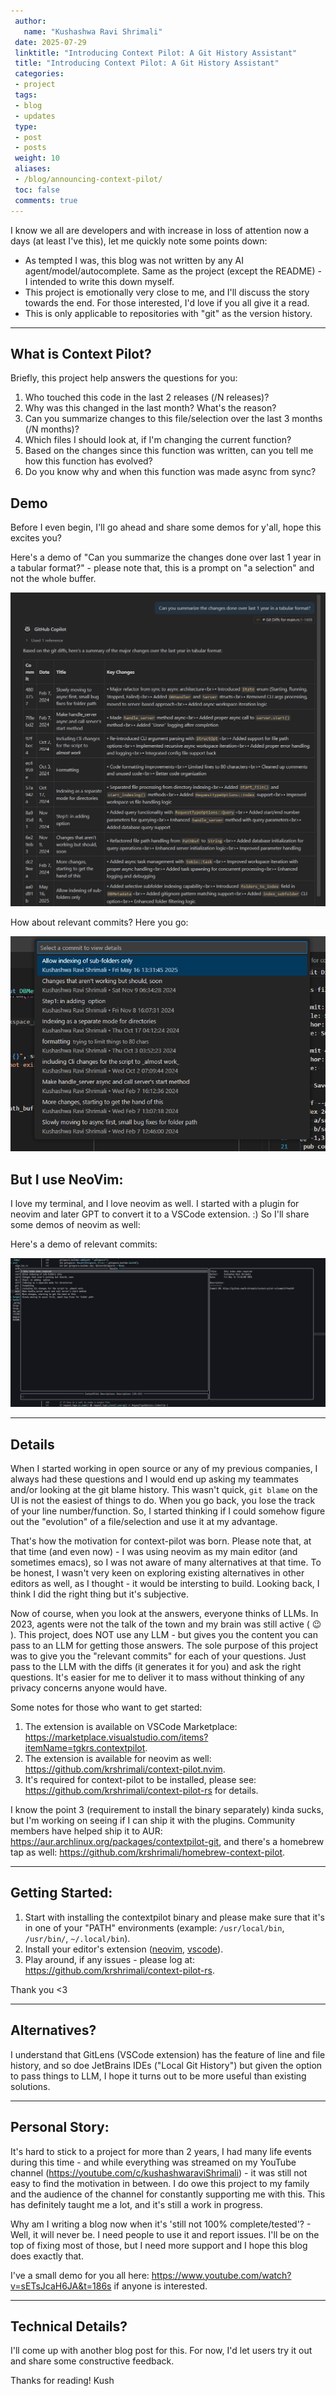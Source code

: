 ```yaml
---
 author:
   name: "Kushashwa Ravi Shrimali"
 date: 2025-07-29
 linktitle: "Introducing Context Pilot: A Git History Assistant"
 title: "Introducing Context Pilot: A Git History Assistant"
 categories:
 - project
 tags:
 - blog
 - updates
 type:
 - post
 - posts
 weight: 10
 aliases:
 - /blog/announcing-context-pilot/
 toc: false
 comments: true
---
```


I know we all are developers and with increase in loss of attention now a days (at least I've this), let me quickly note some points down:

- As tempted I was, this blog was not written by any AI agent/model/autocomplete. Same as the project (except the README) - I intended to write this down myself.
- This project is emotionally very close to me, and I'll discuss the story towards the end. For those interested, I'd love if you all give it a read.
- This is only applicable to repositories with "git" as the version history.

----

## What is Context Pilot?

Briefly, this project help answers the questions for you:

1. Who touched this code in the last 2 releases (/N releases)?
2. Why was this changed in the last month? What's the reason?
3. Can you summarize changes to this file/selection over the last 3 months (/N months)?
4. Which files I should look at, if I'm changing the current function?
5. Based on the changes since this function was written, can you tell me how this function has evolved?
6. Do you know why and when this function was made async from sync?

## Demo

Before I even begin, I'll go ahead and share some demos for y'all, hope this excites you?

Here's a demo of "Can you summarize the changes done over last 1 year in a tabular format?" - please note that, this is a prompt on "a selection" and not the whole buffer.

<img src="https://raw.githubusercontent.com/krshrimali/blog/refs/heads/main/assets/blogs/chat-demo.png"/>

How about relevant commits? Here you go:

<img src="https://raw.githubusercontent.com/krshrimali/blog/refs/heads/main/assets/blogs/all-relevant-commits.png"/>

## But I use NeoVim:

I love my terminal, and I love neovim as well. I started with a plugin for neovim and later GPT to convert it to a VSCode extension. :) So I'll share some demos of neovim as well:

Here's a demo of relevant commits:

<img src="https://raw.githubusercontent.com/krshrimali/blog/refs/heads/main/assets/blogs/relevant-commits-neovim.png"/>

----

## Details

When I started working in open source or any of my previous companies, I always had these questions and I would end up asking my teammates and/or looking at the git blame history. This wasn't quick, `git blame` on the UI is not the easiest of things to do. When you go back, you lose the track of your line number/function. So, I started thinking if I could somehow figure out the "evolution" of a file/selection and use it at my advantage.

That's how the motivation for context-pilot was born. Please note that, at that time (and even now) - I was using neovim as my main editor (and sometimes emacs), so I was not aware of many alternatives at that time. To be honest, I wasn't very keen on exploring existing alternatives in other editors as well, as I thought - it would be intersting to build. Looking back, I think I did the right thing but it's subjective.

Now of course, when you look at the answers, everyone thinks of LLMs. In 2023, agents were not the talk of the town and my brain was still active ( :wink: ). This project, does NOT use any LLM - but gives you the content you can pass to an LLM for getting those answers. The sole purpose of this project was to give you the "relevant commits" for each of your questions. Just pass to the LLM with the diffs (it generates it for you) and ask the right questions. It's easier for me to deliver it to mass without thinking of any privacy concerns anyone would have.

Some notes for those who want to get started:

1. The extension is available on VSCode Marketplace: https://marketplace.visualstudio.com/items?itemName=tgkrs.contextpilot.
2. The extension is available for neovim as well: https://github.com/krshrimali/context-pilot.nvim.
3. It's required for context-pilot to be installed, please see: https://github.com/krshrimali/context-pilot-rs for details.

I know the point 3 (requirement to install the binary separately) kinda sucks, but I'm working on seeing if I can ship it with the plugins. Community members have helped ship it to AUR: https://aur.archlinux.org/packages/contextpilot-git, and there's a homebrew tap as well: https://github.com/krshrimali/homebrew-context-pilot.

----

## Getting Started:

1. Start with installing the contextpilot binary and please make sure that it's in one of your "PATH" environments (example: `/usr/local/bin`, `/usr/bin/`, `~/.local/bin`).
2. Install your editor's extension ([neovim](https://github.com/krshrimali/context-pilot.nvim]), [vscode](https://marketplace.visualstudio.com/items?itemName=tgkrs.contextpilot)).
3. Play around, if any issues - please log at: https://github.com/krshrimali/context-pilot-rs.

Thank you <3

-----

## Alternatives?

I understand that GitLens (VSCode extension) has the feature of line and file history, and so doe JetBrains IDEs ("Local Git History") but given the option to pass things to LLM, I hope it turns out to be more useful than existing solutions.

-----

## Personal Story:

It's hard to stick to a project for more than 2 years, I had many life events during this time - and while everything was streamed on my YouTube channel (https://youtube.com/c/kushashwaraviShrimali) - it was still not easy to find the motivation in between. I do owe this project to my family and the audience of the channel for constantly supporting me with this. This has definitely taught me a lot, and it's still a work in progress.

Why am I writing a blog now when it's 'still not 100% complete/tested'? - Well, it will never be. I need people to use it and report issues. I'll be on the top of fixing most of those, but I need more support and I hope this blog does exactly that.

I've a small demo for you all here: https://www.youtube.com/watch?v=sETsJcaH6JA&t=186s if anyone is interested.

-----

## Technical Details?

I'll come up with another blog post for this. For now, I'd let users try it out and share some constructive feedback.

Thanks for reading!
Kush
